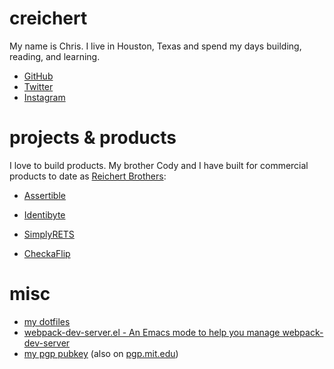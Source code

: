 
# creichert

My name is Chris. I live in Houston, Texas and spend my days building, reading,
and learning.

- [GitHub](https://github.com/creichert)
- [Twitter](https://twitter.com/creichert07)
- [Instagram](https://instagram.com/creichert07)

# projects & products

I love to build products. My brother Cody and I have built for commercial
products to date as [Reichert Brothers](https://reichertbrothers.com):

- [Assertible](https://assertible.com)

- [Identibyte](https://identibyte.com)

- [SimplyRETS](https://simplyrets.com)

- [CheckaFlip](https://checkaflip.com)

# misc

- [my dotfiles](https://creichert.io/dotfiles)
- [webpack-dev-server.el - An Emacs mode to help you manage webpack-dev-server](https://creichert.io/webpack-dev-server.el)
- [my pgp pubkey](/assets/pgp_pubkey.asc) (also on [pgp.mit.edu](http://pgp.mit.edu/pks/lookup?op=get&search=0x6BFCA9929955929Bshttp://pgp.mit.edu/pks/lookup?op=get&search=0x6BFCA9929955929B))

